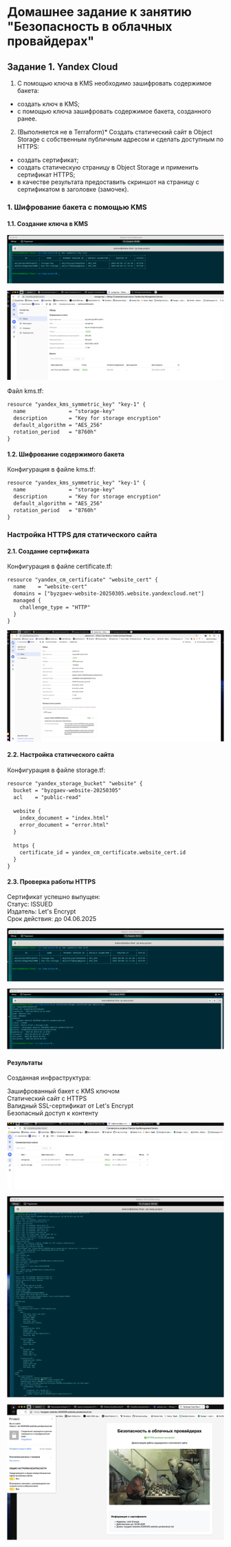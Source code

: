 # Домашнее задание к занятию "Безопасность в облачных провайдерах"

## Задание 1. Yandex Cloud
1) С помощью ключа в KMS необходимо зашифровать содержимое бакета:  
 - создать ключ в KMS;    
 - с помощью ключа зашифровать содержимое бакета, созданного ранее.
2) (Выполняется не в Terraform)* Создать статический сайт в Object Storage c собственным публичным адресом и сделать доступным по HTTPS:    
 - создать сертификат;    
 - создать статическую страницу в Object Storage и применить сертификат HTTPS;    
 - в качестве результата предоставить скриншот на страницу с сертификатом в заголовке (замочек).    

### 1. Шифрование бакета с помощью KMS

#### 1.1. Создание ключа в KMS

![image](https://github.com/Byzgaev-I/CloudSecurity/blob/main/1-1.png)

![image](https://github.com/Byzgaev-I/CloudSecurity/blob/main/Снимок%20экрана%202025-03-06%20в%2002.12.04.png)

Файл kms.tf:
```hcl
resource "yandex_kms_symmetric_key" "key-1" {
  name              = "storage-key"
  description       = "Key for storage encryption"
  default_algorithm = "AES_256"
  rotation_period   = "8760h"
}
```

#### 1.2. Шифрование содержимого бакета

Конфигурация в файле kms.tf:

```hcl
resource "yandex_kms_symmetric_key" "key-1" {
  name              = "storage-key"
  description       = "Key for storage encryption"
  default_algorithm = "AES_256"
  rotation_period   = "8760h"
}
```
### Настройка HTTPS для статического сайта

#### 2.1. Создание сертификата

Конфигурация в файле certificate.tf:
```hcl
resource "yandex_cm_certificate" "website_cert" {
  name    = "website-cert"
  domains = ["byzgaev-website-20250305.website.yandexcloud.net"]
  managed {
    challenge_type = "HTTP"
  }
}
```
![image](https://github.com/Byzgaev-I/CloudSecurity/blob/main/Снимок%20экрана%202025-03-06%20в%2002.09.50.png)

#### 2.2. Настройка статического сайта

Конфигурация в файле storage.tf:
```hcl
resource "yandex_storage_bucket" "website" {
  bucket = "byzgaev-website-20250305"
  acl    = "public-read"

  website {
    index_document = "index.html"
    error_document = "error.html"
  }

  https {
    certificate_id = yandex_cm_certificate.website_cert.id
  }
}
```

#### 2.3. Проверка работы HTTPS  

Сертификат успешно выпущен:  
Статус: ISSUED  
Издатель: Let's Encrypt  
Срок действия: до 04.06.2025  

![image](https://github.com/Byzgaev-I/CloudSecurity/blob/main/Снимок%20экрСоздан%20и%20настроен%20ключ%20ана%202025-03-06%20в%2004.11.24.png)

![image](https://github.com/Byzgaev-I/CloudSecurity/blob/main/2-3%20статус%20сертификата.png)

#### Результаты  
Созданная инфраструктура:

Зашифрованный бакет с KMS ключом  
Статический сайт с HTTPS  
Валидный SSL-сертификат от Let's Encrypt  
Безопасный доступ к контенту  



![image](https://github.com/Byzgaev-I/CloudSecurity/blob/main/Симетричные%20клучи.png)

![image](https://github.com/Byzgaev-I/CloudSecurity/blob/main/Настроен%20HTTPS.png)

![image](https://github.com/Byzgaev-I/CloudSecurity/blob/main/Снимок%20экрана%202025-03-06%20в%2003.56.09.png) 


































